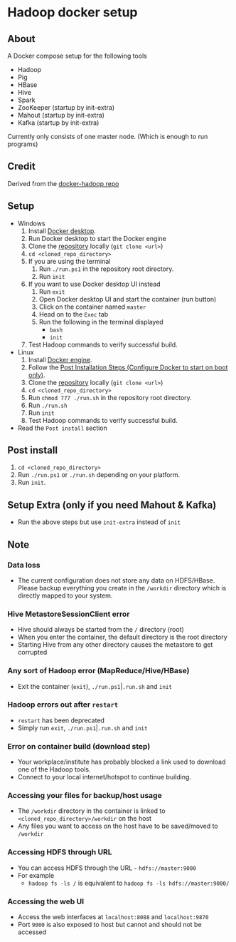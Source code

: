 # Hadoop docker setup

## About

A Docker compose setup for the following tools
- Hadoop
- Pig
- HBase
- Hive
- Spark
- ZooKeeper (startup by init-extra)
- Mahout (startup by init-extra)
- Kafka (startup by init-extra)

Currently only consists of one master node. (Which is enough to run programs)

## Credit

Derived from the [docker-hadoop repo](https://github.com/silicoflare/docker-hadoop)

## Setup

- Windows
  1. Install [Docker desktop](https://docs.docker.com/desktop/install/windows-install/).
  2. Run Docker desktop to start the Docker engine
  3. Clone the [repository](https://github.com/dhzdhd/hadoop-docker-compose.git) locally (`git clone <url>`)
  4. `cd <cloned_repo_directory>`
  5. If you are using the terminal
     1. Run `./run.ps1` in the repository root directory.
     2. Run `init`
  6. If you want to use Docker desktop UI instead
     1. Run `exit`
     2. Open Docker desktop UI and start the container (run button)
     3. Click on the container named `master`
     4. Head on to the `Exec` tab
     5.  Run the following in the terminal displayed
         - `bash`
         - `init`
  7. Test Hadoop commands to verify successful build.
- Linux
  1. Install [Docker engine](https://docs.docker.com/engine/install/).
  2. Follow the [Post Installation Steps (Configure Docker to start on boot only)](https://docs.docker.com/engine/install/linux-postinstall/#configure-docker-to-start-on-boot-with-systemd).
  3. Clone the [repository](https://github.com/dhzdhd/hadoop-docker-compose.git) locally (`git clone <url>`)
  4. `cd <cloned_repo_directory>`
  5. Run `chmod 777 ./run.sh` in the repository root directory.
  6. Run `./run.sh`
  7. Run `init`
  8. Test Hadoop commands to verify successful build.
- Read the `Post install` section

## Post install

1. `cd <cloned_repo_directory>`
2. Run `./run.ps1` or `./run.sh` depending on your platform.
3. Run `init`.

## Setup Extra (only if you need Mahout & Kafka)

- Run the above steps but use `init-extra` instead of `init`

## Note

### Data loss

- The current configuration does not store any data on HDFS/HBase. Please backup everything you create in the `/workdir` directory which is directly mapped to your system.

### Hive MetastoreSessionClient error

- Hive should always be started from the `/` directory (root)
- When you enter the container, the default directory is the root directory
- Starting Hive from any other directory causes the metastore to get corrupted

### Any sort of Hadoop error (MapReduce/Hive/HBase)

- Exit the container (`exit`), `./run.ps1`|`.run.sh` and `init`

### Hadoop errors out after `restart`

- `restart` has been deprecated
- Simply run `exit`, `./run.ps1`|`.run.sh` and `init`

### Error on container build (download step)

- Your workplace/institute has probably blocked a link used to download one of the Hadoop tools.
- Connect to your local internet/hotspot to continue building.

### Accessing your files for backup/host usage

- The `/workdir` directory in the container is linked to `<cloned_repo_directory>/workdir` on the host
- Any files you want to access on the host have to be saved/moved to `/workdir`

### Accessing HDFS through URL

- You can access HDFS through the URL - `hdfs://master:9000`
- For example
  - `hadoop fs -ls /` is equivalent to `hadoop fs -ls hdfs://master:9000/`

### Accessing the web UI

- Access the web interfaces at `localhost:8088` and `localhost:9870`
- Port `9000` is also exposed to host but cannot and should not be accessed
